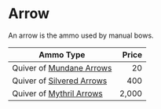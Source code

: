 # Arrow

An arrow is the ammo used by manual bows.

| Ammo Type                                                                       | Price |
| ------------------------------------------------------------------------------- | ----: |
| Quiver of [Mundane Arrows](../../Material%20Properties/Mundane%20Property.md)   |    20 |
| Quiver of [Silvered Arrows](../../Material%20Properties/Silvered%20Property.md) |   400 |
| Quiver of [Mythril Arrows](../../Material%20Properties/Mythril%20Property.md)   | 2,000 |
